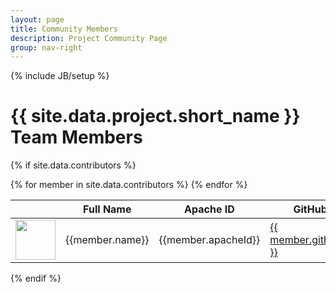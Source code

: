 ```yaml
---
layout: page
title: Community Members
description: Project Community Page
group: nav-right
---
```

<!--
{% comment %}
Licensed to the Apache Software Foundation (ASF) under one or more
contributor license agreements.  See the NOTICE file distributed with
this work for additional information regarding copyright ownership.
The ASF licenses this file to you under the Apache License, Version 2.0
(the "License"); you may not use this file except in compliance with
the License.  You may obtain a copy of the License at

http://www.apache.org/licenses/LICENSE-2.0

Unless required by applicable law or agreed to in writing, software
distributed under the License is distributed on an "AS IS" BASIS,
WITHOUT WARRANTIES OR CONDITIONS OF ANY KIND, either express or implied.
See the License for the specific language governing permissions and
limitations under the License.
{% endcomment %}
-->

{% include JB/setup %}

# {{ site.data.project.short_name }} Team Members

{% if site.data.contributors %}
<table class="table table-hover sortable">
    <thead>
        <tr>
            <th><b></b></th>
            <th><b>Full Name</b></th>
            <th><b>Apache ID</b></th>
            <th><b>GitHub</b></th>
            <th><b>Role</b></th>
            <th><b>Affiliation</b></th>
        </tr>
    </thead>
    <tbody>
    {% for member in site.data.contributors %}
        <tr>
            <td><a href="http://github.com/{{ member.githubId }}"><img width="64" src="{% unless c.avatar %}http://github.com/{{ member.githubId }}.png{% else %}{{ member.avatar }}{% endunless %}"></a></td>
            <td>{{member.name}}</td>
            <td>{{member.apacheId}}</td>
            <td><a href="http://github.com/{{ member.githubId }}">{{ member.githubId }}</a></td>
            <td>{{member.role}}</td>
            <td>{{member.org}}</td>
        </tr>
    {% endfor %}
    </tbody>
</table>
{% endif %}

